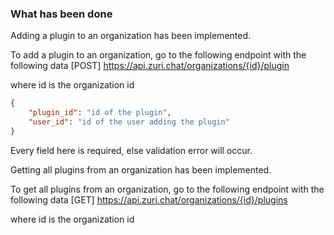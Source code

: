 ### What has been done

Adding a plugin to an organization has been implemented.

To add a plugin to an organization, go to the following endpoint with the following data
 [POST] https://api.zuri.chat/organizations/{id}/plugin

where id is the organization id

```json
{
    "plugin_id": "id of the plugin",
    "user_id": "id of the user adding the plugin"
}

```
Every field here is required, else validation error will occur.


Getting all plugins from an organization has been implemented.

To get all plugins from an organization, go to the following endpoint with the following data
 [GET] https://api.zuri.chat/organizations/{id}/plugins

where id is the organization id